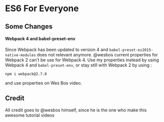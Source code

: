 # ES6 For Everyone

## Some Changes

#### Webpack 4 and babel-preset-env
Since Webpack has been updated to version 4 and `babel-preset-es2015-native-modules` does not relevant anymore. @wesbos current properties for Webpack 2 can't be use for Webpack 4. Use my properties instead by using Webpack 4 and `babel-preset-env`, or stay still with Webpack 2 by using :
```
npm i webpack@2.7.0
```
and use properties on Wes Bos video.

## Credit
All credit goes to @wesbos himself, since he is the one who make this awesome tutorial videos